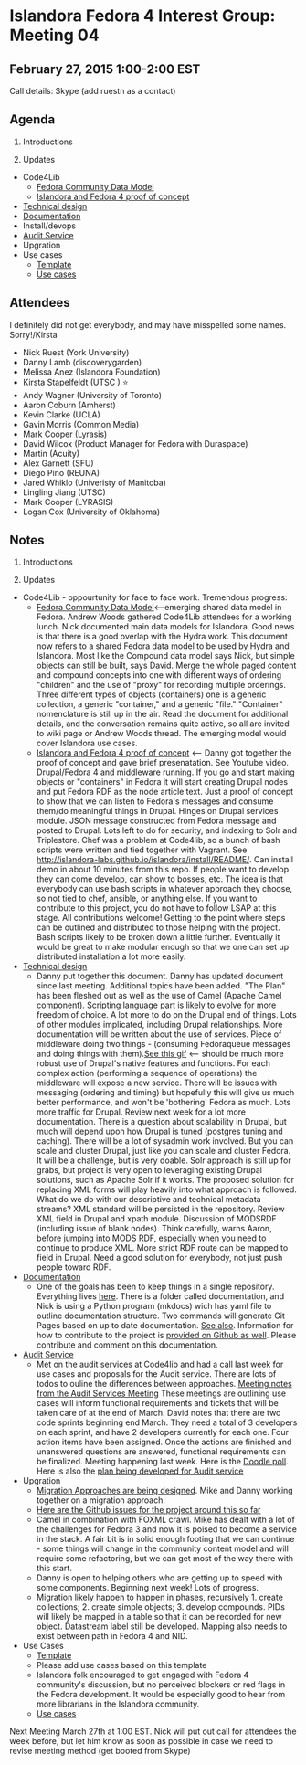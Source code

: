 # Islandora Fedora 4 Interest Group: Meeting 04

## February 27, 2015 1:00-2:00 EST

Call details: Skype (add ruestn as a contact)

## Agenda

1. Introductions

2. Updates
  * Code4Lib
    * [Fedora Community Data Model](https://wiki.duraspace.org/display/FF/Fedora+Community+Data+Model) 
    * [Islandora and Fedora 4 proof of concept](https://www.youtube.com/watch?v=j6Yw5c4XZp4) 
  * [Technical design](http://islandora-labs.github.io/islandora/technical-documentation/technical_design/)
  * [Documentation](http://islandora-labs.github.io/islandora/)
  * Install/devops
  * [Audit Service](https://wiki.duraspace.org/display/FF/2015-02-20+-+Audit+Service+Planning+Meeting)
  * Upgration
  * Use cases
    * [Template](https://github.com/Islandora/Islandora-Fedora4-Interest-Group/wiki/Use-Case-template)
    * [Use cases](https://github.com/Islandora/Islandora-Fedora4-Interest-Group/labels/use%20case)
  
## Attendees

I definitely did not get everybody, and may have misspelled some names. Sorry!/Kirsta

* Nick Ruest (York University)
* Danny Lamb (discoverygarden)
* Melissa Anez (Islandora Foundation)
* Kirsta Stapelfeldt (UTSC ) :star:
* Andy Wagner (University of Toronto)
* Aaron Coburn (Amherst)
* Kevin Clarke (UCLA)
* Gavin Morris (Common Media)
* Mark Cooper (Lyrasis)
* David Wilcox (Product Manager for Fedora with Duraspace)
* Martin (Acuity)
* Alex Garnett (SFU)
* Diego Pino (REUNA)
* Jared Whiklo (Univeristy of Manitoba)
* Lingling Jiang (UTSC)
* Mark Cooper (LYRASIS)
* Logan Cox (University of Oklahoma)

## Notes

1. Introductions

2. Updates
  * Code4Lib - oppourtunity for face to face work. Tremendous progress:
    * [Fedora Community Data Model](https://wiki.duraspace.org/display/FF/Fedora+Community+Data+Model)<--emerging shared data model in Fedora. Andrew Woods gathered Code4Lib attendees for a working lunch. Nick documented main data models for Islandora. Good news is that there is a good overlap with the Hydra work. This document now refers to a shared Fedora data model to be used by Hydra and Islandora. Most like the Compound data model says Nick, but simple objects can still be built, says David. Merge the whole paged content and compound concepts into one with different ways of ordering "children" and the use of "proxy" for recording multiple orderings. Three different types of objects (containers) one is a generic collection, a generic "container," and a generic "file." "Container" nomenclature is still up in the air. Read the document for additional details, and the conversation remains quite active, so all are invited to wiki page or Andrew Woods thread. The emerging model would cover Islandora use cases. 
    * [Islandora and Fedora 4 proof of concept](https://www.youtube.com/watch?v=j6Yw5c4XZp4) <-- Danny got together the proof of concept and gave brief presenatation. See Youtube video. Drupal/Fedora 4 and middleware running. If you go and start making objects or "containers" in Fedora it will start creating Drupal nodes and put Fedora RDF as the node article text. Just a proof of concept to show that we can listen to Fedora's messages and consume them/do meaningful things in Drupal. Hinges on Drupal services module. JSON message constructed from Fedora message and posted to Drupal. Lots left to do for security, and indexing to Solr and Triplestore. Chef was a problem at Code4lib, so a bunch of bash scripts were written and tied together with Vagrant. See http://islandora-labs.github.io/islandora/install/README/. Can install demo in about 10 minutes from this repo. If people want to develop they can come develop, can show to bosses, etc. The idea is that everybody can use bash scripts in whatever approach they choose, so not tied to chef, ansible, or anything else. If you want to contribute to this project, you do not have to follow LSAP at this stage. All contributions welcome! Getting to the point where steps can be outlined and distributed to those helping with the project. Bash scripts likely to be broken down a little further. Eventually it would be great to make modular enough so that we one can set up distributed installation a lot more easily. 
  * [Technical design](http://islandora-labs.github.io/islandora/technical-documentation/technical_design/)
    * Danny put together this document. Danny has updated document since last meeting. Additional topics have been added. "The Plan" has been fleshed out as well as the use of Camel (Apache Camel component). Scripting language part is likely to evolve for more freedom of choice. A lot more to do on the Drupal end of things. Lots of other modules implicated, including Drupal relationships. More documentation will be written about the use of services. Piece of middleware doing two things - (consuming Fedoraqueue messages and doing things with them).[See this gif](https://raw.githubusercontent.com/wiki/Islandora-Labs/islandora/images/layer-interaction.gif) <--  should be much more robust use of Drupal's native features and functions. For each complex action (performing a sequence of operations) the middleware will expose a new service. There will be issues with messaging (ordering and timing) but hopefully this will give us much better performance, and won't be 'bothering' Fedora as much. Lots more traffic for Drupal. Review next week for a lot more documentation. There is a question about scalability in Drupal, but much will depend upon how Drupal is tuned (postgres tuning and caching). There will be a lot of sysadmin work involved. But you can scale and cluster Drupal, just like you can scale and cluster Fedora. It will be a challenge, but is very doable. Solr approach is still up for grabs, but project is very open to leveraging existing Drupal solutions, such as Apache Solr if it works. The proposed solution for replacing XML forms will play heavily into what approach is followed. What do we do with our descriptive and technical metadata streams? XML standard will be persisted in the repository. Review XML field in Drupal and xpath module. Discussion of MODSRDF (including issue of blank nodes). Think carefully, warns Aaron, before jumping into MODS RDF, especially when you need to continue to produce XML.  More strict RDF route can be mapped to field in Drupal. Need a good solution for everybody, not just push people toward RDF.
  * [Documentation](http://islandora-labs.github.io/islandora/)
    * One of the goals has been to keep things in a single repository. Everything lives [here](https://github.com/islandora-labs/islandora). There is a folder called documentation, and Nick is using a Python program (mkdocs) wich has yaml file to outline documentation structure. Two commands will generate Git Pages based on up to date documentation. [See also](http://islandora-labs.github.io/islandora/technical-documentation/docs-build/). Information for how to contribute to the project is [provided on Github as well](http://islandora-labs.github.io/islandora/contributing/contributing/). Please contribute and comment on this documentation. 
  * [Audit Service](https://wiki.duraspace.org/display/FF/2015-02-20+-+Audit+Service+Planning+Meeting) 
     * Met on the audit services at Code4lib and had a call last week for use cases and proposals for the Audit service. There are lots of todos to ouline the differences between approaches. [Meeting notes from the Audit Services Meeting](https://wiki.duraspace.org/display/FF/2015-02-20+-+Audit+Service+Planning+Meeting) These meetings are outlining use cases will inform functional requirements and tickets that will be taken care of at the end of March. David notes that there are two code sprints beginning end March. They need a total of 3 developers on each sprint, and have 2 developers currently for each one. Four action items have been assigned. Once the actions are finished and unanswered questions are answered, functional requirements can be finalized. Meeting happening last week. Here is the [Doodle poll](http://doodle.com/52b5dwtxmztehadf). Here is also the [plan being developed for Audit service](https://wiki.duraspace.org/display/FF/Design+-+Audit+Service)
   * Upgration
     * [Migration Approaches are being designed](https://github.com/fcrepo4-labs/migration-utils). Mike and Danny working together on a migration approach. 
     * [Here are the Github issues for the project around this so far](https://github.com/Islandora-Labs/islandora/labels/upgration)
     * Camel in combination with FOXML crawl. Mike has dealt with a lot of the challenges for Fedora 3 and now it is poised to become a service in the stack. A fair bit is in solid enough footing that we can continue - some things will change in the community content model and will require some refactoring, but we can get most of the way there with this start. 
     * Danny is open to helping others who are getting up to speed with some components. Beginning next week! Lots of progress. 
     * Migration likely happen to happen in phases, recursively 1. create collections; 2. create simple objects; 3. develop compounds. PIDs will likely be mapped in a table so that it can be recorded for new object. Datastream label still be developed. Mapping also needs to exist between path in Fedora 4 and NID.
  * Use Cases
    * [Template](https://github.com/Islandora/Islandora-Fedora4-Interest-Group/wiki/Use-Case-template)
     * Please add use cases based on this template
     * Islandora folk encouraged to get engaged with Fedora 4 community's discussion, but no perceived blockers or red flags in the Fedora development. It would be especially good to hear from more librarians in the Islandora community. 
    * [Use cases](https://github.com/Islandora/Islandora-Fedora4-Interest-Group/labels/use%20case)

Next Meeting March 27th at 1:00 EST. Nick will put out call for attendees the week before, but let him know as soon as possible in case we need to revise meeting method (get booted from Skype)

